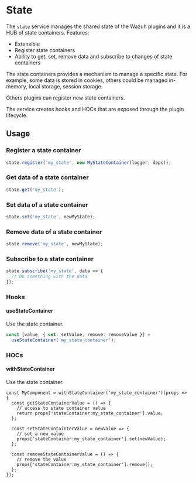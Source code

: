 # State

The `state` service manages the shared state of the Wazuh plugins and it is a HUB of state containers. Features:

- Extensible
- Register state containers
- Ability to get, set, remove data and subscribe to changes of state containers

The state containers provides a mechanism to manage a specific state. For example, some data is stored in cookies, others could be managed in-memory, local storage, session storage.

Others plugins can register new state containers.

The service creates hooks and HOCs that are exposed through the plugin lifecycle.

## Usage

### Register a state container

```ts
state.register('my_state', new MyStateContainer(logger, deps));
```

### Get data of a state container

```ts
state.get('my_state');
```

### Set data of a state container

```ts
state.set('my_state', newMyState);
```

### Remove data of a state container

```ts
state.remove('my_state', newMyState);
```

### Subscribe to a state container

```ts
state.subscribe('my_state', data => {
  // Do something with the data
});
```

### Hooks

#### useStateContainer

Use the state container.

```ts
const [value, { set: setValue, remove: removeValue }] =
  useStateContainer('my_state_container');
```

### HOCs

#### withStateContainer

Use the state container.

```tsx
const MyComponent = withStateContainer('my_state_container')(props => {
  const getStateContainerValue = () => {
    // access to state container value
    return props['stateContainer:my_state_container'].value;
  };

  const setStateContainterValue = newValue => {
    // set a new value
    props['stateContainer:my_state_container'].set(newValue);
  };

  const removeStateContainerValue = () => {
    // remove the value
    props['stateContainer:my_state_container'].remove();
  };
});
```
